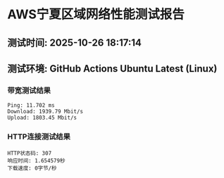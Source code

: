 # AWS宁夏区域网络性能测试报告
## 测试时间: 2025-10-26 18:17:14
## 测试环境: GitHub Actions Ubuntu Latest (Linux)

### 带宽测试结果
```
Ping: 11.702 ms
Download: 1939.79 Mbit/s
Upload: 1803.45 Mbit/s
```

### HTTP连接测试结果
```
HTTP状态码: 307
响应时间: 1.654579秒
下载速度: 0字节/秒
```

